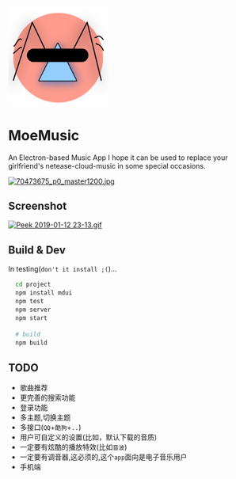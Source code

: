 <p align='cengter'>
  <img src="app/assets/moe.svg" width="40%">
</p>

# MoeMusic
An Electron-based Music App
I hope it can be used to replace your girlfriend's netease-cloud-music in some special occasions.

[![70473675_p0_master1200.jpg](https://i.loli.net/2019/01/12/5c3a0b4aa5d31.jpg)](https://i.loli.net/2019/01/12/5c3a0b4aa5d31.jpg)

## Screenshot
[![Peek 2019-01-12 23-13.gif](https://i.loli.net/2019/01/12/5c3a0bcf57eaf.gif)](https://i.loli.net/2019/01/12/5c3a0bcf57eaf.gif)

## Build & Dev
In testing(`don't it install ;(`)...
```bash
  cd project
  npm install mdui
  npm test
  npm server
  npm start

  # build
  npm build
```

## TODO
- 歌曲推荐
- 更完善的搜索功能
- 登录功能
- 多主题,切换主题
- 多接口(`QQ`+`酷狗`+`..`)
- 用户可自定义的设置(比如，默认下载的音质)
- 一定要有炫酷的播放特效(比如`音波`)
- 一定要有调音器,这必须的,这个`app`面向是电子音乐用户
- 手机端
